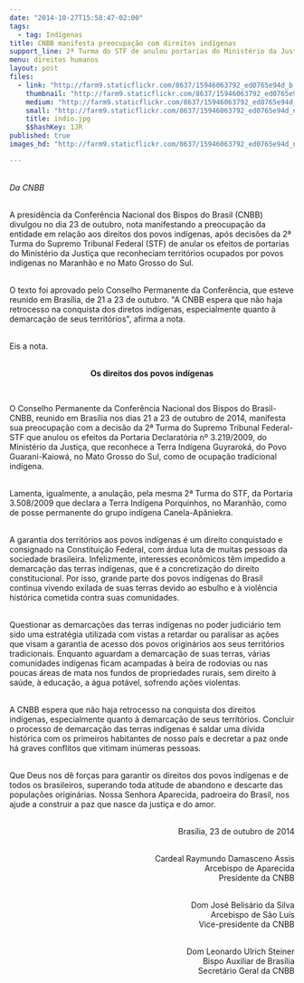 ```yaml
---
date: "2014-10-27T15:58:47-02:00"
tags:
  - tag: Indígenas
title: CNBB manifesta preocupação com direitos indígenas
support_line: 2ª Turma do STF de anulou portarias do Ministério da Justiça que reconheciam territórios indígenas no MA e no MS.
menu: direitos humanos
layout: post
files:
  - link: "http://farm9.staticflickr.com/8637/15946063792_ed0765e94d_b.jpg"
    thumbnail: "http://farm9.staticflickr.com/8637/15946063792_ed0765e94d_t.jpg"
    medium: "http://farm9.staticflickr.com/8637/15946063792_ed0765e94d_z.jpg"
    small: "http://farm9.staticflickr.com/8637/15946063792_ed0765e94d_n.jpg"
    title: indio.jpg
    $$hashKey: 1JR
published: true
images_hd: "http://farm9.staticflickr.com/8637/15946063792_ed0765e94d_n.jpg"

---
```

<div id="content-header">
<div id="content-title">
<p><br />
<em>Da CNBB</em></p>
</div>
</div>

<div id="content-area">
<div id="default-content">
<div id="node-16659">
<div>
<div>
<p><br />
A presid&ecirc;ncia da Confer&ecirc;ncia Nacional dos Bispos do Brasil (CNBB) divulgou no dia 23 de outubro, nota manifestando a preocupa&ccedil;&atilde;o da entidade em rela&ccedil;&atilde;o aos direitos dos povos ind&iacute;genas, ap&oacute;s decis&otilde;es da 2&ordf; Turma do Supremo Tribunal Federal (STF) de anular os efeitos de portarias do Minist&eacute;rio da Justi&ccedil;a que reconheciam territ&oacute;rios ocupados por povos ind&iacute;genas no Maranh&atilde;o e no Mato Grosso do Sul.</p>

<p><br />
O texto foi aprovado pelo Conselho Permanente da Confer&ecirc;ncia, que esteve reunido em Bras&iacute;lia, de 21 a 23 de outubro. &quot;A CNBB espera que n&atilde;o haja retrocesso na conquista dos diretos ind&iacute;genas, especialmente quanto &agrave; demarca&ccedil;&atilde;o de seus territ&oacute;rios&quot;, afirma a nota.</p>

<p><br />
Eis a nota.</p>

<p style="text-align: center;"><br />
<strong>Os direitos dos povos ind&iacute;genas</strong></p>

<p>&nbsp;</p>

<p>O Conselho Permanente da Confer&ecirc;ncia Nacional dos Bispos do Brasil-CNBB, reunido em Bras&iacute;lia nos dias 21 a 23 de outubro de 2014, manifesta sua preocupa&ccedil;&atilde;o com a decis&atilde;o da 2&ordf; Turma do Supremo Tribunal Federal-STF que anulou os efeitos da Portaria Declarat&oacute;ria n&ordm; 3.219/2009, do Minist&eacute;rio da Justi&ccedil;a, que reconhece a Terra Ind&iacute;gena Guyrarok&aacute;, do Povo Guarani-Kaiow&aacute;, no Mato Grosso do Sul, como de ocupa&ccedil;&atilde;o tradicional ind&iacute;gena.</p>

<p><br />
Lamenta, igualmente, a anula&ccedil;&atilde;o, pela mesma 2&ordf; Turma do STF, da Portaria 3.508/2009 que declara a Terra Ind&iacute;gena Porquinhos, no Maranh&atilde;o, como de posse permanente do grupo ind&iacute;gena Canela-Ap&atilde;niekra.</p>

<p><br />
A garantia dos territ&oacute;rios aos povos ind&iacute;genas &eacute; um direito conquistado e consignado na Constitui&ccedil;&atilde;o Federal, com &aacute;rdua luta de muitas pessoas da sociedade brasileira. Infelizmente, interesses econ&ocirc;micos t&ecirc;m impedido a demarca&ccedil;&atilde;o das terras ind&iacute;genas, que &eacute; a concretiza&ccedil;&atilde;o do direito constitucional. Por isso, grande parte dos povos ind&iacute;genas do Brasil continua vivendo exilada de suas terras devido ao esbulho e &agrave; viol&ecirc;ncia hist&oacute;rica cometida contra suas comunidades.</p>

<p><br />
Questionar as demarca&ccedil;&otilde;es das terras ind&iacute;genas no poder judici&aacute;rio tem sido uma estrat&eacute;gia utilizada com vistas a retardar ou paralisar as a&ccedil;&otilde;es que visam a garantia de acesso dos povos origin&aacute;rios aos seus territ&oacute;rios tradicionais. Enquanto aguardam a demarca&ccedil;&atilde;o de suas terras, v&aacute;rias comunidades ind&iacute;genas ficam acampadas &agrave; beira de rodovias ou nas poucas &aacute;reas de mata nos fundos de propriedades rurais, sem direito &agrave; sa&uacute;de, &agrave; educa&ccedil;&atilde;o, a &aacute;gua pot&aacute;vel, sofrendo a&ccedil;&otilde;es violentas.</p>

<p><br />
A CNBB espera que n&atilde;o haja retrocesso na conquista dos direitos ind&iacute;genas, especialmente quanto &agrave; demarca&ccedil;&atilde;o de seus territ&oacute;rios. Concluir o processo de demarca&ccedil;&atilde;o das terras ind&iacute;genas &eacute; saldar uma d&iacute;vida hist&oacute;rica com os primeiros habitantes de nosso pa&iacute;s e decretar a paz onde h&aacute; graves conflitos que vitimam in&uacute;meras pessoas.</p>

<p><br />
Que Deus nos d&ecirc; for&ccedil;as para garantir os direitos dos povos ind&iacute;genas e de todos os brasileiros, superando toda atitude de abandono e descarte das popula&ccedil;&otilde;es origin&aacute;rias. Nossa Senhora Aparecida, padroeira do Brasil, nos ajude a construir a paz que nasce da justi&ccedil;a e do amor.</p>

<p style="text-align: right;"><br />
Bras&iacute;lia, 23 de outubro de 2014</p>

<p style="text-align: right;"><br />
Cardeal Raymundo Damasceno Assis<br />
Arcebispo de Aparecida<br />
Presidente da CNBB</p>

<p style="text-align: right;"><br />
Dom Jos&eacute; Belis&aacute;rio da Silva<br />
Arcebispo de S&atilde;o Lu&iacute;s<br />
Vice-presidente da CNBB</p>

<p style="text-align: right;"><br />
Dom Leonardo Ulrich Steiner<br />
Bispo Auxiliar de Bras&iacute;lia<br />
Secret&aacute;rio Geral da CNBB</p>
</div>
</div>
</div>
</div>
</div>
